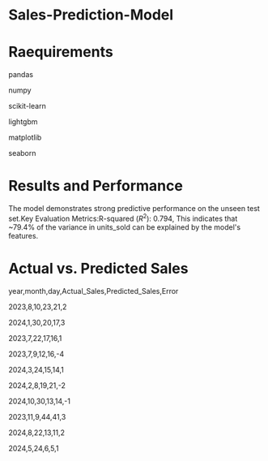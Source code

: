 # Sales-Prediction-Model


# Raequirements

pandas

numpy

scikit-learn

lightgbm

matplotlib

seaborn

# Results and Performance
 
The model demonstrates strong predictive performance on the unseen test set.Key Evaluation Metrics:R-squared ($R^2$): 0.794, This indicates that ~79.4% of the variance in units_sold can be explained by the model's features.


# Actual vs. Predicted Sales

year,month,day,Actual_Sales,Predicted_Sales,Error

2023,8,10,23,21,2

2024,1,30,20,17,3

2023,7,22,17,16,1

2023,7,9,12,16,-4

2024,3,24,15,14,1

2024,2,8,19,21,-2

2024,10,30,13,14,-1

2023,11,9,44,41,3

2024,8,22,13,11,2

2024,5,24,6,5,1
